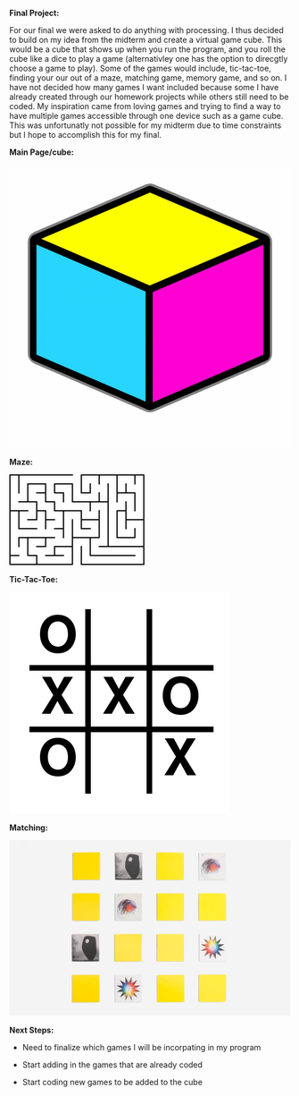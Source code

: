 **Final Project:**

For our final we were asked to do anything with processing. I thus decided to build on my idea from the midterm and create a virtual game cube. This would be a cube that shows up when you run the program, and you roll the cube like a dice to play a game (alternativley one has the option to direcgtly choose a game to play). Some of the games would include, tic-tac-toe, finding your our out of a maze, matching game, memory game, and so on. I have not decided how many games I want included because some I have already created through our homework projects while others still need to be coded. My inspiration came from loving games and trying to find a way to have multiple games accessible through one device such as a game cube. This was unfortunatly not possible for my midterm due to time constraints but I hope to accomplish this for my final.

**Main Page/cube:**

![](cube.png)

**Maze:**

![](maze.png)

**Tic-Tac-Toe:**

![](tic_tac_toe.png)

**Matching:**

![](matching.jpg)

**Next Steps:**
- Need to finalize which games I will be incorpating in my program

- Start adding in the games that are already coded

- Start coding new games to be added to the cube
